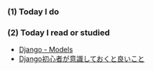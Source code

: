 ### (1) Today I do

### (2) Today I read or studied

- [Django - Models](https://www.tutorialspoint.com/django/django_models.htm)
- [Django初心者が意識しておくと良いこと](https://qiita.com/pro_proletariat/items/e3dbf3250f9e9ac45d32)